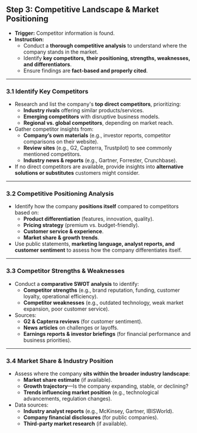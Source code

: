 ## Step 3: Competitive Landscape & Market Positioning
- **Trigger:** Competitor information is found.
- **Instruction:** 
  - Conduct a **thorough competitive analysis** to understand where the company stands in the market.
  - Identify **key competitors, their positioning, strengths, weaknesses, and differentiators**.
  - Ensure findings are **fact-based and properly cited**.

---

### **3.1 Identify Key Competitors**
- Research and list the company's **top direct competitors**, prioritizing:
  - **Industry rivals** offering similar products/services.
  - **Emerging competitors** with disruptive business models.
  - **Regional vs. global competitors**, depending on market reach.
- Gather competitor insights from:
  - **Company’s own materials** (e.g., investor reports, competitor comparisons on their website).
  - **Review sites** (e.g., G2, Capterra, Trustpilot) to see commonly mentioned competitors.
  - **Industry news & reports** (e.g., Gartner, Forrester, Crunchbase).
- If no direct competitors are available, provide insights into **alternative solutions or substitutes** customers might consider.

---

### **3.2 Competitive Positioning Analysis**
- Identify how the company **positions itself** compared to competitors based on:
  - **Product differentiation** (features, innovation, quality).
  - **Pricing strategy** (premium vs. budget-friendly).
  - **Customer service & experience**.
  - **Market share & growth trends**.
- Use public statements, **marketing language, analyst reports, and customer sentiment** to assess how the company differentiates itself.

---

### **3.3 Competitor Strengths & Weaknesses**
- Conduct a **comparative SWOT analysis** to identify:
  - **Competitor strengths** (e.g., brand reputation, funding, customer loyalty, operational efficiency).
  - **Competitor weaknesses** (e.g., outdated technology, weak market expansion, poor customer service).
- Sources:
  - **G2 & Capterra reviews** (for customer sentiment).
  - **News articles** on challenges or layoffs.
  - **Earnings reports & investor briefings** (for financial performance and business priorities).

---

### **3.4 Market Share & Industry Position**
- Assess where the company **sits within the broader industry landscape**:
  - **Market share estimate** (if available).
  - **Growth trajectory**—Is the company expanding, stable, or declining?
  - **Trends influencing market position** (e.g., technological advancements, regulation changes).
- Data sources:
  - **Industry analyst reports** (e.g., McKinsey, Gartner, IBISWorld).
  - **Company financial disclosures** (for public companies).
  - **Third-party market research** (if available).

